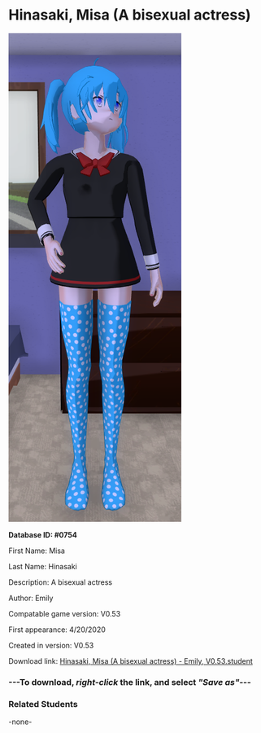 # Hinasaki, Misa (A bisexual actress)

<img src="../../Files/Images/Hinasaki, Misa (A bisexual actress).png" title="Hinasaki, Misa (A bisexual actress) - Emily, V0.53">

**Database ID: #0754**

First Name: Misa

Last Name: Hinasaki

Description: A bisexual actress

Author: Emily

Compatable game version: V0.53

First appearance: 4/20/2020

Created in version: V0.53

Download link: <a href="https://raw.githubusercontent.com/Arbiter1223/Daigaku-Gurashi-Custom-Students/master/Files/Student%20Files/Hinasaki%2C%20Misa%20(A%20bisexual%20actress)%20-%20Emily%2C%20V0.53.student">Hinasaki, Misa (A bisexual actress) - Emily, V0.53.student</a>

### ---**To download, _right-click_ the link, and select _"Save as"_**---

### Related Students

-none-
